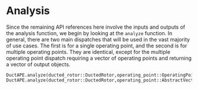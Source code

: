 # Analysis

Since the remaining API references here involve the inputs and outputs of the analysis function, we begin by looking at the `analyze` function.
In general, there are two main dispatches that will be used in the vast majority of use cases.
The first is for a single operating point, and the second is for multiple operating points.
They are identical, except for the multiple operating point dispatch requiring a vector of operating points and returning a vector of output objects.

```@docs
DuctAPE.analyze(ducted_rotor::DuctedRotor,operating_point::OperatingPoint,reference_parameters::ReferenceParameters)
DuctAPE.analyze(ducted_rotor::DuctedRotor,operating_point::AbstractVector{OperatingPoint},reference_parameters::ReferenceParameters)
```


